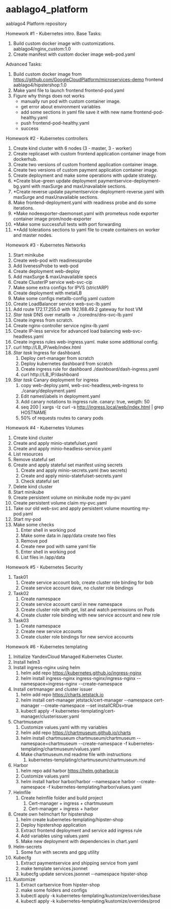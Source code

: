 # aablago4_platform
aablago4 Platform repository

Homework #1 - Kubernetes intro.
Base Tasks:
1. Build custom docker image with customizations.
   aablago4/nginx_custom:1.0
2. Create manifest with custom docker image
    web-pod.yaml

Advanced Tasks:
1. Build custom docker image from https://github.com/GoogleCloudPlatform/microservices-demo frontend
   aablago4/hipstershop:1.0
2. Make yaml file to launch frontend
   frontend-pod.yaml
3. Figure why things does not works
    - manually run pod with custom container image.
    - get error about environment variables
    - add some sections in yaml file save it with new name frontend-pod-healthy.yaml
    - push frontend-pod-healthy.yaml
    - success

Homework #2 - Kubernetes controllers
1. Create kind cluster with 6 nodes (3 - master, 3 - worker)
2. Create replicaset with custom frontend application container image from dockerhub.
3. Create two versions of custom frontend application container image.
4. Create two versions of custom payment application container image.
5. Create deployment and make some operations with update strategy.
6. *Create blue-green update deployment paymentservice-deployment-bg.yaml with maxSurge and maxUnavailable sections.
7. *Create reverse update paymentservice-deployment-reverse.yaml with maxSurge and maxUnavailable sections.
8. Make frontend-deployment.yaml with readiness probe and do some iterations.
9. *Make nodeexporter-daemonset.yaml with prometeus node exporter container image prom/node-exporter
10. *Make some successfull tests with port forwarding
11. **Add tolerations sections to yaml file to create containers on worker and master nodes.

Homework #3 - Kubernetes Networks
1. Start minikube
2. Create web-pod with readinessprobe
3. Add livenessProbe to web-pod
4. Create deployment web-deploy
5. Add maxSurge & maxUnavailable specs
6. Create ClusterIP service web-svc-cip
7. Make some extra configs for IPVS (strictARP)
8. Create deployment with metalLB
9. Make some configs metallb-config.yaml *custom*
10. Create LoadBalancer service web-svc-lb.yaml
11. Add route 172.17.255.0 with 192.168.49.2 gateway for host VM
12. *Star task* DNS over metallb -> ./coredns/dns-svc-lb.yaml
13. Create ingress from scratch.
14. Create nginx-controller service nginx-lb.yaml
15. Create IP-less service for advanced load balancing web-svc-headless.yaml
16. Create ingress rules web-ingress.yaml. make some additional config.
17. curl http://LB_IP/web/index.html
18. *Star task* Ingress for dashboard.
    1. Deploy cert-manager from scratch
    2. Deploy kubernetes dashboard from scratch
    3. Create ingress rule for dashboard ./dashboard/dash-ingress.yaml
    4. curl http://LB_IP/dashboard
19. *Star task* Canary deployment for ingress
    1. copy web-deploy.yaml, web-svc-headless,web-ingress to ./canary/deployment.yaml
    2. Edit names\labels in deployment.yaml
    3. Add canary notations to ingress rule. canary: true, weigth: 50
    4. seq 200 | xargs -Iz curl -s http://ingress.local/web/index.html | grep HOSTNAME
    5. 50% of requests routes to canary pods

Homework #4 - Kubernetes Volumes
1. Create kind cluster
2. Create and apply minio-statefulset.yaml
3. Create and apply minio-headless-service.yaml
4. List resources
5. Remove stateful set
6. Create and apply stateful set manifest using secrets
   1. Create and apply minio-secrets.yaml (two secrets)
   2. Create and apply minio-statefulset-secrets.yaml
   3. Check stateful set
7. Delete kind cluster
8. Start minikube
9. Create persistent volume on minikube node my-pv.yaml
10. Create persistent volume claim my-pvc.yaml
11. Take our old web-svc and apply persistent volume mounting my-pod.yaml
12. Start my-pod
13. Make some checks
    1. Enter shell in working pod
    2. Make some data in /app/data create two files
    3. Remove pod
    4. Create new pod with same yaml file
    5. Enter shell in working pod
    6. List files in /app/data

Homework #5 - Kubernetes Security
1. Task01
   1. Create service account bob, create cluster role binding for bob
   2. Create service account dave, no cluster role bindings
2. Task02
   1. Create namespace
   2. Create service account carol in new namespace
   3. Create cluster role with get, list and watch permissions on Pods
   4. Create cluster role binding with new service account and new role
3. Task03
   1. Create namespace
   2. Create new service accounts
   3. Create cluster role bindings for new service accounts

Homework #6 - Kubernetes templating
1. Initialize YandexCloud Managed Kubernetes Cluster.
2. Install helm3
3. Install ingress-nginx using helm
   1. helm add repo https://kubernetes.github.io/ingress-nginx
   2. helm install ingress-nginx ingress-nginx/ingress-nginx --namespace=ingress-nginx --create-namespace
4. Install certmanager and cluster issuer
   1. helm add repo https://charts.jetstack.io
   2. helm install cert-manager jetstack/cert-manager --namespace cert-manager --create-namespace --set installCRDs=true
   3. kubectl apply -f kubernetes-templating/cert-manager/clusterissuer.yaml
5. Chartmuseum
   1. Customize values.yaml with my variables
   2. helm add repo https://chartmuseum.github.io/charts
   3. helm install chartmuseum chartmuseum/chartmuseum --namespace=chartmuseum --create-namespace -f kubernetes-templating/chartmuseum/values.yaml
   4. Make chartmuseum.md readme file with instructions
       1. kubernetes-templating/chartmuseum/chartmuseum.md 
6. Harbor
    1. helm repo add harbor https://helm.goharbor.io
    2. Customize values.yaml
    3. helm install harbor harbor/harbor --namespace harbor --create-namespace -f kubernetes-templating/harbor/values.yaml
7. Helmfile
    1. Create helmfile folder and build project
        1. Cert-manager + ingress + chartmuseum
        2. Cert-manager + ingress + harbor
8. Create own helmchart for hipstershop
    1. helm create kubernetes-templating/hipster-shop
    2. Deploy hipstershop application
    3. Extract frontend deployment and service add ingress rule
    4. Add variables using values.yaml
    5. Make new deployment with dependencies in chart.yaml
9. Helm-secrets
    1. Some fun with secrets and gpg utility
10. Kubecfg
    1. Extract paymentservice and shipping service from yaml
    2. make template services.jsonnet
    3. kubecfg update services.jsonnet --namespace hipster-shop
11. Kustomize
    1. Extract cartservice from hipster-shop
    2. make some folders and configs
    3. kubectl apply -k kubernetes-templating/kustomize/overrides/base
    4. kubectl apply -k kubernetes-templating/kustomize/overrides/prod